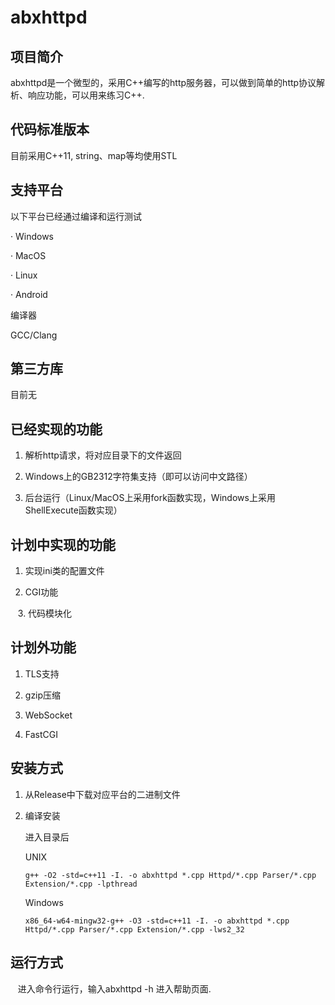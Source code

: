# abxhttpd

## 项目简介

abxhttpd是一个微型的，采用C++编写的http服务器，可以做到简单的http协议解析、响应功能，可以用来练习C++.

## 代码标准版本

目前采用C++11, string、map等均使用STL

## 支持平台

以下平台已经通过编译和运行测试

· Windows

· MacOS

· Linux

· Android

编译器

GCC/Clang 

## 第三方库

目前无

## 已经实现的功能

1. 解析http请求，将对应目录下的文件返回

2. Windows上的GB2312字符集支持（即可以访问中文路径）

3. 后台运行（Linux/MacOS上采用fork函数实现，Windows上采用ShellExecute函数实现）

## 计划中实现的功能

1. 实现ini类的配置文件

2. CGI功能

   3. 代码模块化

## 计划外功能

1. TLS支持

2. gzip压缩

3. WebSocket

4. FastCGI

## 安装方式

1. 从Release中下载对应平台的二进制文件

2. 编译安装
   
   进入目录后
   
   UNIX
   
   ```shell
   g++ -O2 -std=c++11 -I. -o abxhttpd *.cpp Httpd/*.cpp Parser/*.cpp Extension/*.cpp -lpthread
   ```
   
   Windows
   
   ```shell
   x86_64-w64-mingw32-g++ -O3 -std=c++11 -I. -o abxhttpd *.cpp Httpd/*.cpp Parser/*.cpp Extension/*.cpp -lws2_32
   ```



## 运行方式

   进入命令行运行，输入abxhttpd -h 进入帮助页面.

  
